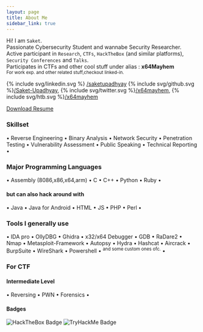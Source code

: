```yaml
---
layout: page
title: About Me 
sidebar_link: true
---
```


Hi! I am `Saket`.
<br>
Passionate Cybersecurity Student and wannabe Security Researcher.
<br>
Active participant in `Research`, `CTFs`, `HackTheBox` (and similar platforms), `Security Conferences` and `Talks`.
<br>
Participates in CTFs and other cool stuff under alias : <strong>x64Mayhem</strong> 
<br>
<sup>For work exp. and other related stuff,checkout linked-in.</sup>
<p>{% include svg/linkedin.svg %} <a href="https://www.linkedin.com/in/saketupadhyay/">/saketupadhyay</a> {% include svg/github.svg %}<a href="https://github.com/Saket-Upadhyay">/Saket-Upadhyay</a>, {% include svg/twitter.svg %}<a href="https://twitter.com/x64mayhem">/x64mayhem</a>, {% include svg/htb.svg %}<a href="https://www.hackthebox.eu/profile/125090">/x64mayhem</a></p>

[Download Resume](https://github.com/Saket-Upadhyay/Saket-Upadhyay.github.io/raw/master/assets/resume/ResumeJune2020.pdf)

### Skillset
<p>&bull; Reverse Engineering &bull; Binary Analysis &bull; Network Security &bull; Penetration Testing &bull; Vulnerability Assessment &bull; Public Speaking &bull; Technical Reporting &bull; </p>

### Major Programming Languages 
<p>&bull; Assembly (8086,x86,x64,arm) &bull; C &bull; C++ &bull; Python &bull; Ruby &bull;</p>

#### but can also hack around with
<p>&bull; Java &bull; Java for Android &bull;  HTML &bull; JS &bull; PHP &bull; Perl &bull; </p>

### Tools I generally use
<p>&bull; IDA pro &bull; OllyDBG &bull; Ghidra &bull; x32/x64 Debugger &bull; GDB &bull; RaDare2 &bull; Nmap &bull; Metasploit-Framework &bull; Autopsy &bull; Hydra &bull; Hashcat &bull; Aircrack &bull; BurpSuite &bull; WireShark &bull; Powershell &bull; <sup>and some custom ones ofc.</sup> &bull; </p>

### For CTF
#### Intermediate Level
<p>&bull; Reversing &bull; PWN &bull; Forensics &bull;</p>




#### Badges
![HackTheBox Badge](https://www.hackthebox.eu/badge/image/125090 "HackTheBox Rank")
![TryHackMe Badge](https://tryhackme-badges.s3.amazonaws.com/x64mayhem.png "TryHackMe Rank")

